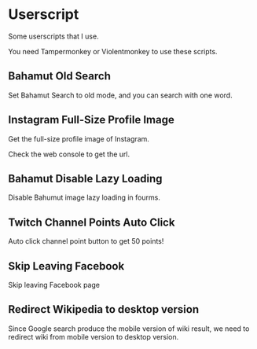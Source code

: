 # Userscript

Some userscripts that I use.

You need Tampermonkey or Violentmonkey to use these scripts.

## Bahamut Old Search

Set Bahamut Search to old mode, and you can search with one word.

## Instagram Full-Size Profile Image

Get the full-size profile image of Instagram.

Check the web console to get the url.

## Bahamut Disable Lazy Loading

Disable Bahumut image lazy loading in fourms.

## Twitch Channel Points Auto Click

Auto click channel point button to get 50 points!

## Skip Leaving Facebook

Skip leaving Facebook page

## Redirect Wikipedia to desktop version

Since Google search produce the mobile version of wiki result, we need to redirect wiki from mobile version to desktop version.
